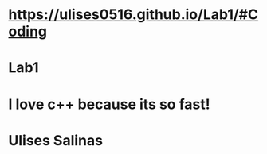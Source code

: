 # https://ulises0516.github.io/Lab1/#Coding
# Lab1
# I love c++ because its so fast!
# Ulises Salinas
